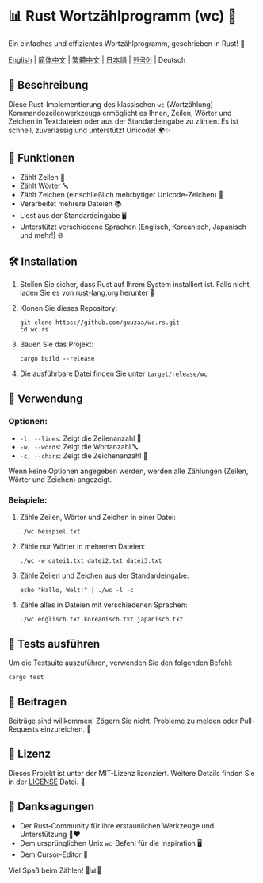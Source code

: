 # 📊 Rust Wortzählprogramm (wc) 🦀

Ein einfaches und effizientes Wortzählprogramm, geschrieben in Rust! 🚀

[English](../README.md) | [简体中文](README-zh-CN.md) | [繁體中文](README-zh-TW.md) | [日本語](README-ja-JP.md) | [한국어](README-ko-KR.md) | Deutsch

## 📝 Beschreibung

Diese Rust-Implementierung des klassischen `wc` (Wortzählung) Kommandozeilenwerkzeugs ermöglicht es Ihnen, Zeilen, Wörter und Zeichen in Textdateien oder aus der Standardeingabe zu zählen. Es ist schnell, zuverlässig und unterstützt Unicode! 🌍✨

## 🎯 Funktionen

- Zählt Zeilen 📏
- Zählt Wörter 🔤
- Zählt Zeichen (einschließlich mehrbytiger Unicode-Zeichen) 🔡
- Verarbeitet mehrere Dateien 📚
- Liest aus der Standardeingabe 🖥️
- Unterstützt verschiedene Sprachen (Englisch, Koreanisch, Japanisch und mehr!) 🌐

## 🛠️ Installation

1. Stellen Sie sicher, dass Rust auf Ihrem System installiert ist. Falls nicht, laden Sie es von [rust-lang.org](https://www.rust-lang.org/tools/install) herunter 🦀

2. Klonen Sie dieses Repository:
   ```
   git clone https://github.com/guuzaa/wc.rs.git
   cd wc.rs
   ```

3. Bauen Sie das Projekt:
   ```
   cargo build --release
   ```

4. Die ausführbare Datei finden Sie unter `target/release/wc`

## 🚀 Verwendung

### Optionen:

- `-l, --lines`: Zeigt die Zeilenanzahl 📏
- `-w, --words`: Zeigt die Wortanzahl 🔤
- `-c, --chars`: Zeigt die Zeichenanzahl 🔡

Wenn keine Optionen angegeben werden, werden alle Zählungen (Zeilen, Wörter und Zeichen) angezeigt.

### Beispiele:

1. Zähle Zeilen, Wörter und Zeichen in einer Datei:
   ```
   ./wc beispiel.txt
   ```

2. Zähle nur Wörter in mehreren Dateien:
   ```
   ./wc -w datei1.txt datei2.txt datei3.txt
   ```

3. Zähle Zeilen und Zeichen aus der Standardeingabe:
   ```
   echo "Hallo, Welt!" | ./wc -l -c
   ```

4. Zähle alles in Dateien mit verschiedenen Sprachen:
   ```
   ./wc englisch.txt koreanisch.txt japanisch.txt
   ```

## 🧪 Tests ausführen

Um die Testsuite auszuführen, verwenden Sie den folgenden Befehl:
```
cargo test
```

## 🤝 Beitragen

Beiträge sind willkommen! Zögern Sie nicht, Probleme zu melden oder Pull-Requests einzureichen. 🎉

## 📜 Lizenz

Dieses Projekt ist unter der MIT-Lizenz lizenziert. Weitere Details finden Sie in der [LICENSE](../LICENSE) Datei. 📄

## 🙏 Danksagungen

- Der Rust-Community für ihre erstaunlichen Werkzeuge und Unterstützung 🦀❤️
- Dem ursprünglichen Unix `wc`-Befehl für die Inspiration 🖥️
- Dem Cursor-Editor 🤖

Viel Spaß beim Zählen! 🎉📊🚀